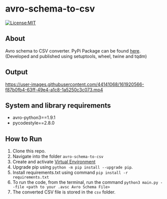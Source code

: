 # avro-schema-to-csv
[![License:MIT](https://img.shields.io/badge/License-MIT-green.svg)](https://github.com/nalindas9/avro-schema-to-csv/blob/master/LICENSE)

## About
Avro schema to CSV converter. PyPi Package can be found [here](https://pypi.org/project/avroSchemaToCsvConvertor/). (Developed and published using setuptools, wheel, twine and tqdm)

## Output

https://user-images.githubusercontent.com/44141068/161920566-f87b0fb4-63ff-49e4-a1c8-1a5250c3c073.mp4

## System and library requirements
- avro-python3==1.9.1
- pycodestyle==2.8.0

## How to Run
1. Clone this repo. <br>
2. Navigate into the folder `avro-schema-to-csv` <br>
3. Create and activate [Virtual Environment](https://docs.python.org/3/library/venv.html) <br>
4. Upgrade pip using `python -m pip install --upgrade pip`.
5. Install requirements.txt using command `pip install -r requirements.txt`
6. To run the code, from the terminal, run the command `python3 main.py --file <path to your .avsc Avro Schema File>` <br>
7. The converted CSV file is stored in the `csv` folder.
